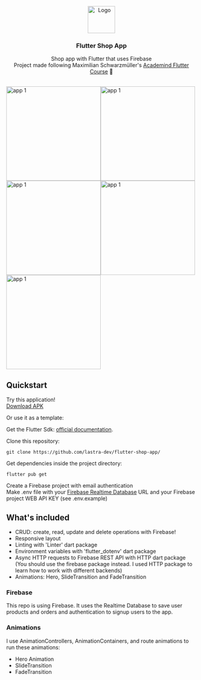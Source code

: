 <p align="center">
  <a href="https://flutter.io/">
    <img src="https://cdn.icon-icons.com/icons2/2107/PNG/512/file_type_flutter_icon_130599.png" alt="Logo" width=72 height=72>
  </a>

  <h3 align="center">Flutter Shop App</h3>

  <p align="center">
    Shop app with Flutter that uses Firebase
    <br>
    Project made following Maximilian Schwarzmüller's <a href="https://pro.academind.com/p/learn-flutter-dart-to-build-ios-android-apps-2020">Academind Flutter Course</a> 🎯
    <br>
    <br>
    
  </p>
</p>

<p>
<img src="https://i.imgur.com/P2plCR6.png" alt="app 1" width="250"/><img src="https://i.imgur.com/hlthFek.png" alt="app 1" width="250"/><img src="https://i.imgur.com/9y088xW.png" alt="app 1" width="250"/><img src="https://i.imgur.com/3WVpv4Z.png" alt="app 1" width="250"/><img src="https://i.imgur.com/WYpVKsG.png" alt="app 1" width="250"/>
</p>

## Quickstart

Try this application!  
[Download APK](https://github.com/lastra-dev/flutter-shop-app/releases)  

Or use it as a template:

Get the Flutter Sdk: [official documentation](https://flutter.dev/docs/get-started/install).

Clone this repository:
```
git clone https://github.com/lastra-dev/flutter-shop-app/
```

Get dependencies inside the project directory:
```
flutter pub get
```
Create a Firebase project with email authentication  
Make .env file with your [Firebase Realtime Database](https://firebase.google.com/docs/database) URL and your Firebase project WEB API KEY (see .env.example)


## What's included

* CRUD: create, read, update and delete operations with Firebase!
* Responsive layout
* Linting with 'Linter' dart package
* Environment variables with 'flutter_dotenv' dart package
* Async HTTP requests to Firebase REST API with HTTP dart package (You should use the firebase package instead. I used HTTP package to learn how to work with different backends)
* Animations: Hero, SlideTransition and FadeTransition

### Firebase

This repo is using Firebase. It uses the Realtime Database to save user products and orders and authentication to signup users to the app.

### Animations
I use AnimationControllers, AnimationContainers, and route animations to run these animations:
* Hero Animation
* SlideTransition
* FadeTransition
